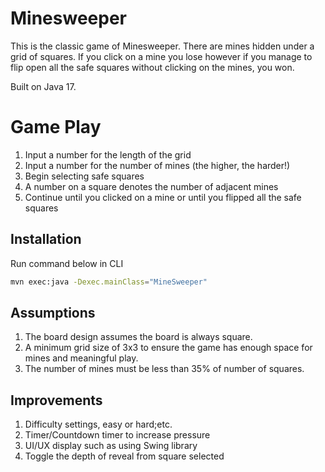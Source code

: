 # Minesweeper

This is the classic game of Minesweeper. There are mines hidden under a grid of squares. If you click on a mine you lose however if you manage to flip open all the safe squares without clicking on the mines, you won.

Built on Java 17.

# Game Play

1. Input a number for the length of the grid
2. Input a number for the number of mines (the higher, the harder!)
3. Begin selecting safe squares
4. A number on a square denotes the number of adjacent mines
5. Continue until you clicked on a mine or until you flipped all the safe squares

## Installation

Run command below in CLI

```bash
mvn exec:java -Dexec.mainClass="MineSweeper"
```

## Assumptions

1. The board design assumes the board is always square.
2. A minimum grid size of 3x3 to ensure the game has enough space for mines and meaningful play.
3. The number of mines must be less than 35% of number of squares.

## Improvements

1. Difficulty settings, easy or hard;etc.
2. Timer/Countdown timer to increase pressure
3. UI/UX display such as using Swing library
4. Toggle the depth of reveal from square selected

